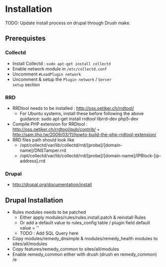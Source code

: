 Installation
============

TODO: Update install process on drupal through Drush make.

## Prerequistes

### Collectd
* Install Collectd : <code>sudo apt-get install collectd</code>
* Enable network module in <code>/etc/collectd.conf</code>
 * Uncomment <code>#LoadPlugin network</code>
 * Uncomment & setup the <code>Plugin network</code> / <code>Server setup</code> section


### RRD
* RRDtool needs to be installed : http://oss.oetiker.ch/rrdtool/
   * For Ubuntu systems, install these before following the above guidance: sudo apt-get install rrdtool librrd-dev php5-dev
* Compile PHP extension for RRDtool : http://oss.oetiker.ch/rrdtool/pub/contrib/ + http://sam.liho.tw/2009/03/11/howto-build-the-php-rrdtool-extension/
* RRD files path should look like 
  * /opt/collectd/var/lib/collectd/rrd/[probe]/[domain-name]/DNSTamper.rrd
  * /opt/collectd/var/lib/collectd/rrd/[probe]/[domain-name]/IPBlock-[ip-address].rrd

### Drupal
* http://drupal.org/documentation/install

## Drupal Installation
* Rules modules needs to be patched
  * Either apply modules/rules/rules.install.patch & reinstall Rules
  * Or add a default value to rules_config table / plugin field default value = ''
  * TODO : Add SQL Query here
* Copy modules/remedy_dnsimple & modules/remedy_health modules to sites/all/modules
* Copy features/remedy_common to sites/all/modules
* Enable remedy_common either with drush (drush en remedy_common)
/e
